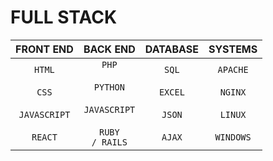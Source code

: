 # FULL STACK
|FRONT END|BACK END|DATABASE|SYSTEMS|
|:-:|:-:|:-:|:-:|
|<CODE>HTML</CODE><br><br><CODE>CSS</CODE><br><br><CODE>JAVASCRIPT</CODE><br><br><CODE>REACT</CODE>|<CODE>PHP</CODE><br><br><CODE>PYTHON</CODE><br><br><CODE>JAVASCRIPT</CODE><br><br><CODE>RUBY / RAILS</CODE>|<CODE>SQL</CODE><br><br><CODE>EXCEL</CODE><br><br><CODE>JSON</CODE><br><br><CODE>AJAX</CODE>|<CODE>APACHE</CODE><br><br><CODE>NGINX</CODE><br><br><CODE>LINUX</CODE><br><br><CODE>WINDOWS</CODE>|
